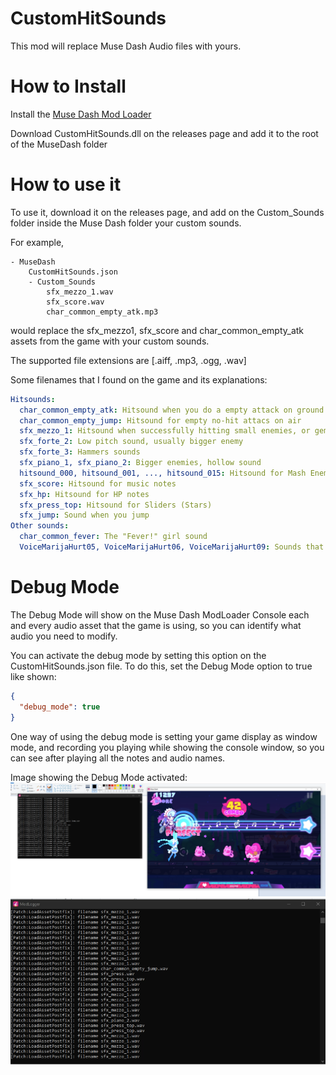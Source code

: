 
# CustomHitSounds
This mod will replace Muse Dash Audio files with yours.

# How to Install
Install the [Muse Dash Mod Loader](https://github.com/mo10/MuseDashModLoader/)

Download CustomHitSounds.dll on the releases page and add it to the root of the MuseDash folder 

# How to use it
To use it, download it on the releases page, and add on the Custom_Sounds folder inside the Muse Dash folder your custom sounds.

For example,
```
- MuseDash
    CustomHitSounds.json
    - Custom_Sounds
        sfx_mezzo_1.wav
        sfx_score.wav
        char_common_empty_atk.mp3
```
would replace the sfx_mezzo1, sfx_score and char_common_empty_atk assets from the game with your custom sounds.

The supported file extensions are [.aiff, .mp3, .ogg, .wav]

Some filenames that I found on the game and its explanations:

```yaml
Hitsounds:
  char_common_empty_atk: Hitsound when you do a empty attack on ground
  char_common_empty_jump: Hitsound for empty no-hit attacs on air
  sfx_mezzo_1: Hitsound when successfully hitting small enemies, or geminis.
  sfx_forte_2: Low pitch sound, usually bigger enemy
  sfx_forte_3: Hammers sounds
  sfx_piano_1, sfx_piano_2: Bigger enemies, hollow sound
  hitsound_000, hitsound_001, ..., hitsound_015: Hitsound for Mash Enemies,  you advance on each audio the more you hit.
  sfx_score: Hitsound for music notes
  sfx_hp: Hitsound for HP notes
  sfx_press_top: Hitsound for Sliders (Stars)
  sfx_jump: Sound when you jump
Other sounds:
  char_common_fever: The "Fever!" girl sound
  VoiceMarijaHurt05, VoiceMarijaHurt06, VoiceMarijaHurt09: Sounds that Marija makes when hurt 
```

# Debug Mode
The Debug Mode will show on the Muse Dash ModLoader Console each and every audio asset that the game is using, so you can identify what audio you need to modify.

You can activate the debug mode by setting this option on the CustomHitSounds.json file.
To do this, set the Debug Mode option to true like shown:
```json
{
  "debug_mode": true
}
```

One way of using the debug mode is setting your game display as window mode, and recording you playing while showing the console window, so you can see after playing all the notes and audio names.

Image showing the Debug Mode activated:
![Using debug mode](readme_resources/DebugExample.png)
![Debug Window](readme_resources/DebugLog.png)

